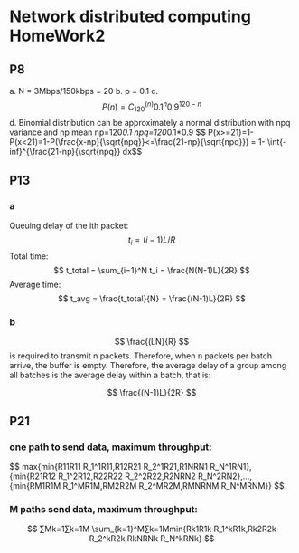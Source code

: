 # Network distributed computing HomeWork2
## P8
a. N = 3Mbps/150kbps = 20
b. p = 0.1
c.
$$ P(n)=C_{120}^(n)0.1^n0.9^{120-n} $$
d.
Binomial distribution can be approximately a normal distribution with npq variance and np mean
np=120*0.1
npq=120*0.1*0.9
$$ P(x>=21)=1-P(x<21)=1-P(\frac{x-np}{\sqrt{npq}}<=\frac{21-np}{\sqrt{npq}}) = 1- \int{-inf}^{\frac{21-np}{\sqrt{npq}} dx$$
## P13
### a
Queuing delay of the ith packet:
$$ t_i=(i-1)L/R $$
Total time:
$$ t_total = \sum_{i=1}^N t_i = \frac{N(N-1)L}{2R} $$
Average time:
$$ t_avg = \frac{t_total}{N} = \frac{(N-1)L}{2R} $$
### b
$$ \frac{(LN}{R} $$ is required to transmit n packets. Therefore, when n packets per batch arrive, the buffer is empty. 
Therefore, the average delay of a group among all batches is the average delay within a batch, that is:

$$ \frac{(N-1)L}{2R} $$
## P21
### one path to send data, maximum throughput:

$$ max{min{R11R11      R_1^1R11​,R12R21      R_2^1R21​,R1NRN1      R_N^1RN1​},{min{R21R12      R_1^2R12​,R22R22      R_2^2R22​,R2NRN2      R_N^2RN2​},…,{min{RM1R1M      R_1^MR1M​,RM2R2M      R_2^MR2M​,RMNRNM      R_N^MRNM​}} $$
### M paths send data, maximum throughput:

$$ ∑Mk=1∑k=1M      \sum_{k=1}^M∑k=1M​min{Rk1R1k      R_1^kR1k​,Rk2R2k      R_2^kR2k​,RkNRNk      R_N^kRNk​} $$
